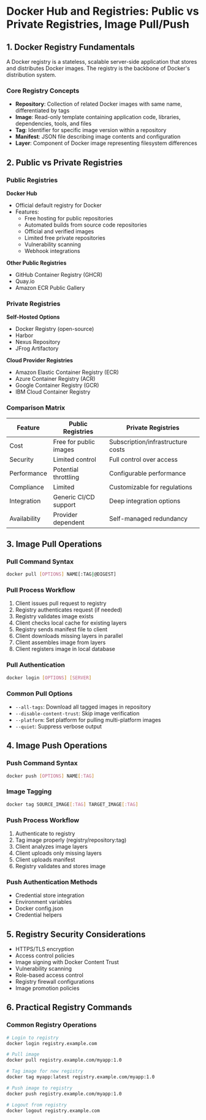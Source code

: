 # Docker Hub and Registries: Public vs Private Registries, Image Pull/Push

## 1. Docker Registry Fundamentals

A Docker registry is a stateless, scalable server-side application that stores and distributes Docker images. The registry is the backbone of Docker's distribution system.

### Core Registry Concepts

- **Repository**: Collection of related Docker images with same name, differentiated by tags
- **Image**: Read-only template containing application code, libraries, dependencies, tools, and files
- **Tag**: Identifier for specific image version within a repository
- **Manifest**: JSON file describing image contents and configuration
- **Layer**: Component of Docker image representing filesystem differences

## 2. Public vs Private Registries

### Public Registries

**Docker Hub**
- Official default registry for Docker
- Features:
  - Free hosting for public repositories
  - Automated builds from source code repositories
  - Official and verified images
  - Limited free private repositories
  - Vulnerability scanning
  - Webhook integrations

**Other Public Registries**
- GitHub Container Registry (GHCR)
- Quay.io
- Amazon ECR Public Gallery

### Private Registries

**Self-Hosted Options**
- Docker Registry (open-source)
- Harbor
- Nexus Repository
- JFrog Artifactory

**Cloud Provider Registries**
- Amazon Elastic Container Registry (ECR)
- Azure Container Registry (ACR)
- Google Container Registry (GCR)
- IBM Cloud Container Registry

### Comparison Matrix

| Feature | Public Registries | Private Registries |
|---------|-------------------|-------------------|
| Cost | Free for public images | Subscription/infrastructure costs |
| Security | Limited control | Full control over access |
| Performance | Potential throttling | Configurable performance |
| Compliance | Limited | Customizable for regulations |
| Integration | Generic CI/CD support | Deep integration options |
| Availability | Provider dependent | Self-managed redundancy |

## 3. Image Pull Operations

### Pull Command Syntax

```bash
docker pull [OPTIONS] NAME[:TAG|@DIGEST]
```

### Pull Process Workflow

1. Client issues pull request to registry
2. Registry authenticates request (if needed)
3. Registry validates image exists
4. Client checks local cache for existing layers
5. Registry sends manifest file to client
6. Client downloads missing layers in parallel
7. Client assembles image from layers
8. Client registers image in local database

### Pull Authentication

```bash
docker login [OPTIONS] [SERVER]
```

### Common Pull Options

- `--all-tags`: Download all tagged images in repository
- `--disable-content-trust`: Skip image verification
- `--platform`: Set platform for pulling multi-platform images
- `--quiet`: Suppress verbose output

## 4. Image Push Operations

### Push Command Syntax

```bash
docker push [OPTIONS] NAME[:TAG]
```

### Image Tagging

```bash
docker tag SOURCE_IMAGE[:TAG] TARGET_IMAGE[:TAG]
```

### Push Process Workflow

1. Authenticate to registry
2. Tag image properly (registry/repository:tag)
3. Client analyzes image layers
4. Client uploads only missing layers
5. Client uploads manifest
6. Registry validates and stores image

### Push Authentication Methods

- Credential store integration
- Environment variables
- Docker config.json
- Credential helpers

## 5. Registry Security Considerations

- HTTPS/TLS encryption
- Access control policies
- Image signing with Docker Content Trust
- Vulnerability scanning
- Role-based access control
- Registry firewall configurations
- Image promotion policies

## 6. Practical Registry Commands

### Common Registry Operations

```bash
# Login to registry
docker login registry.example.com

# Pull image
docker pull registry.example.com/myapp:1.0

# Tag image for new registry
docker tag myapp:latest registry.example.com/myapp:1.0

# Push image to registry
docker push registry.example.com/myapp:1.0

# Logout from registry
docker logout registry.example.com
```
